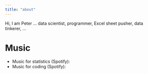 ```yaml
---
title: "about"
---
```



Hi, I am Peter ... data scientist, programmer, Excel sheet pusher, data tinkerer, ...



# Music

- Music for statistics (Spotify): [](https://open.spotify.com/playlist/3yjVDoDoU5z2hZyvb6eQ0W?si=cX-AQBTMR6mRN33mwC7kuQ)
- Music for coding (Spotify): [](https://open.spotify.com/playlist/74rYJJEe3t7YygRQuvTBUz?si=Z8eLdKjpT3uXZRsX6dPwzw)


